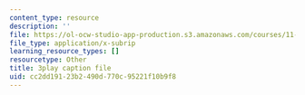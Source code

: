 ```yaml
---
content_type: resource
description: ''
file: https://ol-ocw-studio-app-production.s3.amazonaws.com/courses/11-384-malaysia-sustainable-cities-practicum-spring-2018/cc2dd19123b2490d770c95221f10b9f8_ehZgJ8Y2UJI.srt
file_type: application/x-subrip
learning_resource_types: []
resourcetype: Other
title: 3play caption file
uid: cc2dd191-23b2-490d-770c-95221f10b9f8
---
```

